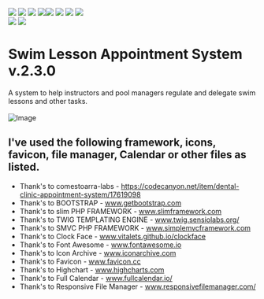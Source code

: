 <a href='https://github.com/Kod3c/BendSwim/releases'><img src='https://img.shields.io/badge/Build-Passing-brightgreen'></a> <a href='https://github.com/Kod3c/BendSwim/releases'><img src='https://img.shields.io/badge/Release-v2.3.0-blue'></a> <img src='https://img.shields.io/github/license/Kod3c/BendSwim?color=brightgreen'> <a href='https://github.com/Kod3c/BendSwim/issues'><img src='https://img.shields.io/github/last-commit/Kod3c/BendSwim/master'><img src='https://img.shields.io/github/issues/Kod3c/BendSwim'></a> <img src='https://img.shields.io/github/forks/Kod3c/BendSwim'> <img src='https://img.shields.io/github/languages/code-size/Kod3c/BendSwim'> <a href='https://github.com/Kod3c/BendSwim/blob/master/CODE_OF_CONDUCT.md'><img  src='https://camo.githubusercontent.com/ee50e87026b615a0348ce5f77bd088e3ea160b3d/68747470733a2f2f696d672e736869656c64732e696f2f62616467652f2545322539442541342d636f64652532306f66253230636f6e647563742d626c75652e7376673f7374796c653d666c6174'></a><br>
<img src='https://forthebadge.com/images/badges/does-not-contain-msg.svg'> <img src='https://forthebadge.com/images/badges/powered-by-netflix.svg'>



# Swim Lesson Appointment System v.2.3.0


A system to help instructors and pool managers regulate and delegate swim lessons and other tasks.<br><br>
![Image](https://i.imgur.com/wuBuZLV.png)



## I've used the following framework, icons, favicon, file manager, Calendar or other files as listed.

- Thank's to comestoarra-labs - https://codecanyon.net/item/dental-clinic-appointment-system/17619098
- Thank's to BOOTSTRAP - www.getbootstrap.com
- Thank's to slim PHP FRAMEWORK - www.slimframework.com
- Thank's to TWIG TEMPLATING ENGINE - www.twig.sensiolabs.org/
- Thank's to SMVC PHP FRAMEWORK - www.simplemvcframework.com
- Thank's to Clock Face - www.vitalets.github.io/clockface
- Thank's to Font Awesome - www.fontawesome.io
- Thank's to Icon Archive - www.iconarchive.com
- Thank's to Favicon - www.favicon.cc
- Thank's to Highchart - www.highcharts.com
- Thank's to Full Calendar - www.fullcalendar.io/
- Thank's to Responsive File Manager - www.responsivefilemanager.com/
